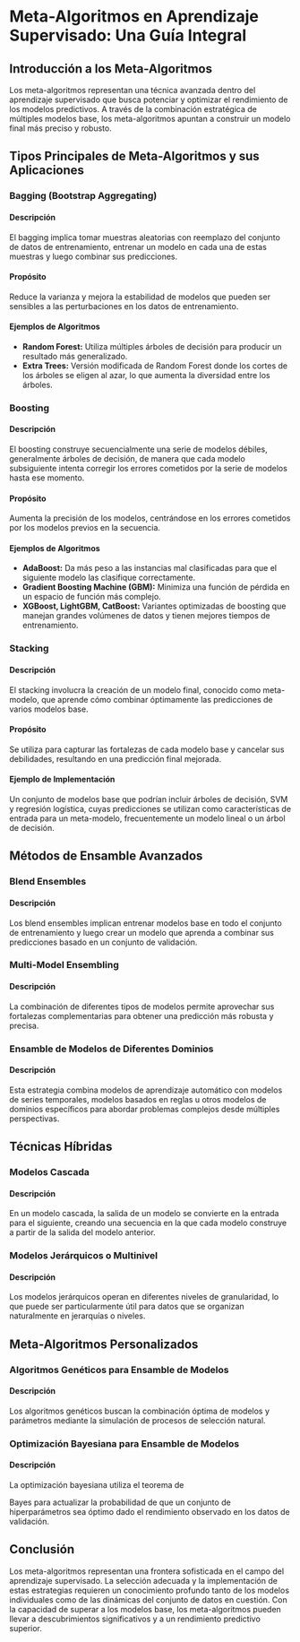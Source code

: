 # Meta-Algoritmos en Aprendizaje Supervisado: Una Guía Integral

## Introducción a los Meta-Algoritmos

Los meta-algoritmos representan una técnica avanzada dentro del aprendizaje supervisado que busca potenciar y optimizar el rendimiento de los modelos predictivos. A través de la combinación estratégica de múltiples modelos base, los meta-algoritmos apuntan a construir un modelo final más preciso y robusto.

## Tipos Principales de Meta-Algoritmos y sus Aplicaciones

### Bagging (Bootstrap Aggregating)

#### Descripción

El bagging implica tomar muestras aleatorias con reemplazo del conjunto de datos de entrenamiento, entrenar un modelo en cada una de estas muestras y luego combinar sus predicciones. 

#### Propósito

Reduce la varianza y mejora la estabilidad de modelos que pueden ser sensibles a las perturbaciones en los datos de entrenamiento.

#### Ejemplos de Algoritmos

- **Random Forest:** Utiliza múltiples árboles de decisión para producir un resultado más generalizado.
- **Extra Trees:** Versión modificada de Random Forest donde los cortes de los árboles se eligen al azar, lo que aumenta la diversidad entre los árboles.

### Boosting

#### Descripción

El boosting construye secuencialmente una serie de modelos débiles, generalmente árboles de decisión, de manera que cada modelo subsiguiente intenta corregir los errores cometidos por la serie de modelos hasta ese momento.

#### Propósito

Aumenta la precisión de los modelos, centrándose en los errores cometidos por los modelos previos en la secuencia.

#### Ejemplos de Algoritmos

- **AdaBoost:** Da más peso a las instancias mal clasificadas para que el siguiente modelo las clasifique correctamente.
- **Gradient Boosting Machine (GBM):** Minimiza una función de pérdida en un espacio de función más complejo.
- **XGBoost, LightGBM, CatBoost:** Variantes optimizadas de boosting que manejan grandes volúmenes de datos y tienen mejores tiempos de entrenamiento.

### Stacking

#### Descripción

El stacking involucra la creación de un modelo final, conocido como meta-modelo, que aprende cómo combinar óptimamente las predicciones de varios modelos base.

#### Propósito

Se utiliza para capturar las fortalezas de cada modelo base y cancelar sus debilidades, resultando en una predicción final mejorada.

#### Ejemplo de Implementación

Un conjunto de modelos base que podrían incluir árboles de decisión, SVM y regresión logística, cuyas predicciones se utilizan como características de entrada para un meta-modelo, frecuentemente un modelo lineal o un árbol de decisión.

## Métodos de Ensamble Avanzados

### Blend Ensembles

#### Descripción

Los blend ensembles implican entrenar modelos base en todo el conjunto de entrenamiento y luego crear un modelo que aprenda a combinar sus predicciones basado en un conjunto de validación.

### Multi-Model Ensembling

#### Descripción

La combinación de diferentes tipos de modelos permite aprovechar sus fortalezas complementarias para obtener una predicción más robusta y precisa.

### Ensamble de Modelos de Diferentes Dominios

#### Descripción

Esta estrategia combina modelos de aprendizaje automático con modelos de series temporales, modelos basados en reglas u otros modelos de dominios específicos para abordar problemas complejos desde múltiples perspectivas.

## Técnicas Híbridas

### Modelos Cascada

#### Descripción

En un modelo cascada, la salida de un modelo se convierte en la entrada para el siguiente, creando una secuencia en la que cada modelo construye a partir de la salida del modelo anterior.

### Modelos Jerárquicos o Multinivel

#### Descripción

Los modelos jerárquicos operan en diferentes niveles de granularidad, lo que puede ser particularmente útil para datos que se organizan naturalmente en jerarquías o niveles.

## Meta-Algoritmos Personalizados

### Algoritmos Genéticos para Ensamble de Modelos

#### Descripción

Los algoritmos genéticos buscan la combinación óptima de modelos y parámetros mediante la simulación de procesos de selección natural.

### Optimización Bayesiana para Ensamble de Modelos

#### Descripción

La optimización bayesiana utiliza el teorema de

 Bayes para actualizar la probabilidad de que un conjunto de hiperparámetros sea óptimo dado el rendimiento observado en los datos de validación.

## Conclusión

Los meta-algoritmos representan una frontera sofisticada en el campo del aprendizaje supervisado. La selección adecuada y la implementación de estas estrategias requieren un conocimiento profundo tanto de los modelos individuales como de las dinámicas del conjunto de datos en cuestión. Con la capacidad de superar a los modelos base, los meta-algoritmos pueden llevar a descubrimientos significativos y a un rendimiento predictivo superior.
